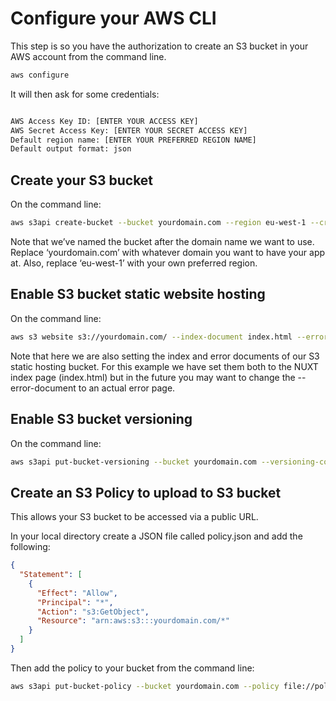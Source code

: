 # Configure your AWS CLI

This step is so you have the authorization to create an S3 bucket in your AWS account from the command line.

```bash
aws configure
```

It will then ask for some credentials:

```bash

AWS Access Key ID: [ENTER YOUR ACCESS KEY]
AWS Secret Access Key: [ENTER YOUR SECRET ACCESS KEY]
Default region name: [ENTER YOUR PREFERRED REGION NAME]
Default output format: json

```

## Create your S3 bucket

On the command line:

```bash
aws s3api create-bucket --bucket yourdomain.com --region eu-west-1 --create-bucket-configuration LocationConstraint=eu-west-1
```

Note that we’ve named the bucket after the domain name we want to use. Replace ‘yourdomain.com’ with whatever domain you want to have your app at. Also, replace ‘eu-west-1’ with your own preferred region.

## Enable S3 bucket static website hosting
On the command line:

```bash
aws s3 website s3://yourdomain.com/ --index-document index.html --error-document index.html
```
Note that here we are also setting the index and error documents of our S3 static hosting bucket. For this example we have set them both to the NUXT index page (index.html) but in the future you may want to change the --error-document to an actual error page.


## Enable S3 bucket versioning
On the command line:

```bash
aws s3api put-bucket-versioning --bucket yourdomain.com --versioning-configuration Status=Enabled

```
## Create an S3 Policy to upload to S3 bucket
This allows your S3 bucket to be accessed via a public URL.

In your local directory create a JSON file called policy.json and add the following:

```json
{
  "Statement": [
    {
      "Effect": "Allow",
      "Principal": "*",
      "Action": "s3:GetObject",
      "Resource": "arn:aws:s3:::yourdomain.com/*"
    }
  ]
}
```

Then add the policy to your bucket from the command line:

```bash
aws s3api put-bucket-policy --bucket yourdomain.com --policy file://policy.json
```